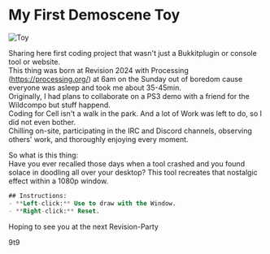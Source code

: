 # My First Demoscene Toy
![Toy](https://i.imgur.com/wKxflNA.png)

Sharing here first coding project that wasn't just a Bukkitplugin or console tool or website.  
This thing was born at Revision 2024 with Processing (https://processing.org/) at 6am on the Sunday out of boredom cause everyone was asleep and took me about 35-45min.  
Originally, I had plans to collaborate on a PS3 demo with a friend for the Wildcompo but stuff happend.  
Coding for Cell isn't a walk in the park. And a lot of Work was left to do, so I did not even bother.   
Chilling on-site, participating in the IRC and Discord channels, observing others' work, and thoroughly enjoying every moment.   
  
So what is this thing:   
Have you ever recalled those days when a tool crashed and you found solace in doodling all over your desktop? This tool recreates that nostalgic effect within a 1080p window.  

```sql
## Instructions:
- **Left-click:** Use to draw with the Window.
- **Right-click:** Reset.
```
Hoping to see you at the next Revision-Party

9t9
